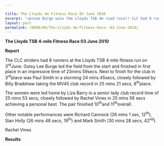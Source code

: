 ```yaml
---

title: The Lloyds 4m Fitness Race 03 June 2010
excerpt: '<p>Lee Burge wins the Lloyds TSB 4m road race!! CLC had 8 runners in total, all of whom served up fantastic performances with some really great times. Well done everyone, keep it up!, Brendan Ward (Club Chairman) Lloyds 4m Fitness Race 03 June 2010 Photos Report Results</p>'
layout: post
permalink: /0000/00/The-Lloyds-4m-Fitness-Race--03-June-2010/
---
```

**The Lloyds TSB 4-mile Fitness Race 03 June 2010** 

**Report**

The CLC striders had 8 runners at the Lloyds TSB 4 mile fitness run on 3<sup>rd</sup>June. Gutsy Lee Burge led the field from the start and finished in first place in an impressive time of 23mins 59secs. Next to finish for the club in 3<sup>rd</sup>place was Paul Smith in a storming 24 mins 45secs, closely followed by Billy Bradshaw taking the MV45 club record in 25 mins 21 secs, 8<sup>th</sup>place.

The women were led home by Liza Barry in a senior lady club record time of 25 mins 53 secs, closely followed by Rachel Vines in 25 mins 56 secs achieving a personal best. The pair finished 10<sup>th</sup>and 11<sup>th</sup>overall.</p> 

Other notable performances were Richard Cannock (26 mins 1 sec, 12<sup>th</sup>), Sian Holly (26 mins 48 secs, 19<sup>th</sup>) and Mark Smith (30 mins 28 secs, 42<sup>nd</sup>).

Rachel Vines

<a name="Report"></a>**Results**

<map name="100109w.jpg">
  <area shape="RECT" coords="677,27,696,48" alt="Race Winner" />
  
  <area shape="RECT" coords="379,28,393,45" alt="Sarah Greef" />
  
  <area shape="RECT" coords="354,28,368,46" alt="Rachel Vines" />
  
  <area shape="RECT" coords="303,28,318,46" alt="Anna Maughan" />
  
  <area shape="RECT" coords="206,28,220,46" alt="Dawn Addinall" />
  
  <area shape="RECT" coords="86,28,103,46" alt="Alex Evans" />
</map>

<map name="100109m.jpg">
  <area shape="RECT" coords="63,31,76,45" alt="Clive Scott" />
  
  <area shape="RECT" coords="112,32,121,44" alt="Paul Davies" />
  
  <area shape="RECT" coords="118,32,129,43" alt="Paul Stonuary" />
  
  <area shape="RECT" coords="223,29,236,47" alt="James Gibbs" />
  
  <area shape="RECT" coords="255,29,264,42" alt="David Smeath" />
  
  <area shape="RECT" coords="263,28,272,43" alt="Chris Hale" />
  
  <area shape="RECT" coords="275,31,288,45" alt="Rob Shute" />
  
  <area shape="RECT" coords="308,31,321,45" alt="Billy Bradshaw" />
  
  <area shape="RECT" coords="582,29,594,46" alt="Will Ferguson" />
  
  <area shape="RECT" coords="680,30,694,45" alt="Race Winner" />
</map>